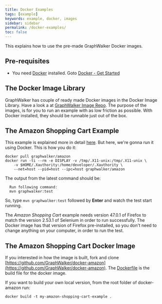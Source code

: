 ```yaml
---
title: Docker Examples
tags: [example]
keywords: example, docker, images
sidebar: sidebar
permalink: /docker-examples/
toc: false
---
```



This explains how to use the pre-made GraphWalker Docker images.

## Pre-requisites

* You need [Docker](https://www.docker.com/) installed. Goto [Docker - Get Started](https://docs.docker.com/get-started/)

## The Docker Image Library

GraphWalker has couple of ready made Docker images in the Docker Image Library. Have a look a at [GraphWalker Image Repo](https://hub.docker.com/r/graphwalker/). The purpose of the images, is for you to run an example with as low friction as possible. With Docker installed, they should be runnable just out of the box.

## The Amazon Shopping Cart Example

This example is explained more in detail [here](http://graphwalker.github.io/amazonShoppingCart/). But here, we're gonna run it using Docker. This is how you do it:

```
docker pull graphwalker/amazon
docker run -ti --rm -e DISPLAY -v /tmp/.X11-unix:/tmp/.X11-unix \
    -v $HOME/.Xauthority:/home/developer/.Xauthority \
    --net=host --pid=host --ipc=host graphwalker/amazon
```

The output from the latest command should be:

```
  Run following command:
  mvn graphwalker:test
```

So, type `mvn graphwalker:test` followed by **Enter** and watch the test start running.

The *Amazon Shopping Cart* example needs version 47.0.1 of Firefox to match the version 2.53.1 of Selenium in order to run successfully. The Docker image has that version of Firefox pre-installed, so you don't need to change anything on your computer, in order to run the test.

## The Amazon Shopping Cart Docker Image

If you interested in how the image is built, fork and clone [https://github.com/GraphWalker/docker-amazon](https://github.com/GraphWalker/docker-amazon). The [Dockerfile](https://github.com/GraphWalker/docker-amazon/blob/master/Dockerfile) is the build file for the docker image.

If you want to build your own local version, from the root folder of docker-amazon run:

```
docker build -t my-amazon-shopping-cart-example .
```

